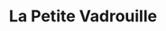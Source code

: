 ---
title: "La Petite Vadrouille"
url: /saint-palais-sur-mer/la-petite-vadrouille/
shop: Fahrrad
---